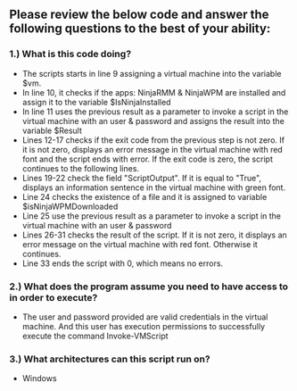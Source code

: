 ## Please review the below code and answer the following questions to the best of your ability:

### 1.) What is this code doing?

+ The scripts starts in line 9 assigning a virtual machine into the variable $vm.
+ In line 10, it checks if the apps: NinjaRMM & NinjaWPM are installed and assign it to the variable $IsNinjaInstalled
+ In line 11 uses the previous result as a parameter to invoke a script in the virtual machine with an user & password and assigns the result into the variable $Result
+ Lines 12-17 checks if the exit code from the previous step is not zero. If it is not zero, displays an error message in the virtual machine with red font and the script ends with error. If the exit code is zero, the script continues to the following lines.
+ Lines 19-22 check the field "ScriptOutput". If it is equal to "True", displays an information sentence in the virtual machine with green font.
+ Line 24 checks the existence of a file and it is assigned to variable $isNinjaWPMDownloaded
+ Line 25 use the previous result as a parameter to invoke a script in the virtual machine with an user & password
+ Lines 26-31 checks the result of the script. If it is not zero, it displays an error message on the virtual machine with red font. Otherwise it continues.
+ Line 33 ends the script with 0, which means no errors.

### 2.) What does the program assume you need to have access to in order to execute?

+ The user and password provided are valid credentials in the virtual machine.
And this user has execution permissions to successfully execute the command Invoke-VMScript

### 3.) What architectures can this script run on?

+ Windows
